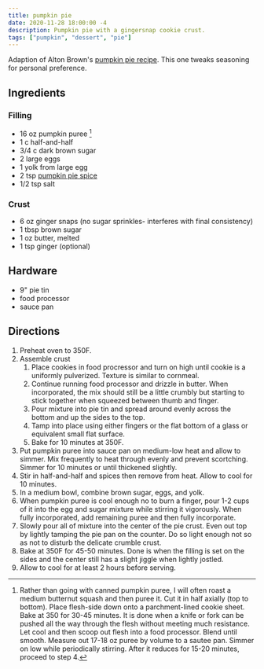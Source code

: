 ```yaml
---
title: pumpkin pie
date: 2020-11-28 18:00:00 -4
description: Pumpkin pie with a gingersnap cookie crust.
tags: ["pumpkin", "dessert", "pie"]
---
```


Adaption of Alton Brown's [pumpkin pie recipe](https://altonbrown.com/recipes/pumpkin-pie/). This one tweaks seasoning for personal preference.

## Ingredients

### Filling

- 16 oz pumpkin puree [^variant]
- 1 c half-and-half
- 3/4 c dark brown sugar
- 2 large eggs
- 1 yolk from large egg
- 2 tsp [pumpkin pie spice](/recipes/pumpkin-pie-spice)
- 1/2 tsp salt

### Crust

- 6 oz ginger snaps (no sugar sprinkles- interferes with final consistency)
- 1 tbsp brown sugar
- 1 oz butter, melted
- 1 tsp ginger (optional)

## Hardware

- 9" pie tin
- food processor
- sauce pan

## Directions

1. Preheat oven to 350F.
2. Assemble crust
   1. Place cookies in food procressor and turn on high until cookie is a uniformly pulverized. Texture is similar to cornmeal.
   2. Continue running food processor and drizzle in butter. When incorporated, the mix should still be a little crumbly but starting to stick together when squeezed between thumb and finger.
   3. Pour mixture into pie tin and spread around evenly across the bottom and up the sides to the top.
   4. Tamp into place using either fingers or the flat bottom of a glass or equivalent small flat surface.
   5. Bake for 10 minutes at 350F.
3. Put pumpkin puree into sauce pan on medium-low heat and allow to simmer. Mix frequently to heat through evenly and prevent scortching. Simmer for 10 minutes or until thickened slightly.
4. Stir in half-and-half and spices then remove from heat. Allow to cool for 10 minutes.
5. In a medium bowl, combine brown sugar, eggs, and yolk.
6. When pumpkin puree is cool enough no to burn a finger, pour 1-2 cups of it into the egg and sugar mixture while stirring it vigorously. When fully incorporated, add remaining puree and then fully incorporate.
7. Slowly pour all of mixture into the center of the pie crust. Even out top by lightly tamping the pie pan on the counter. Do so light enough not so as not to disturb the delicate crumble crust.
8. Bake at 350F for 45-50 minutes. Done is when the filling is set on the sides and the center still has a slight jiggle when lightly jostled.
9. Allow to cool for at least 2 hours before serving.

[^variant]: Rather than going with canned pumpkin puree, I will often roast a medium butternut squash and then puree it. Cut it in half axially (top to bottom). Place flesh-side down onto a parchment-lined cookie sheet. Bake at 350 for 30-45 minutes. It is done when a knife or fork can be pushed all the way through the flesh without meeting much resistance. Let cool and then scoop out flesh into a food processor. Blend until smooth. Measure out 17-18 oz puree by volume to a sautee pan. Simmer on low while periodically stirring. After it reduces for 15-20 minutes, proceed to step 4.
